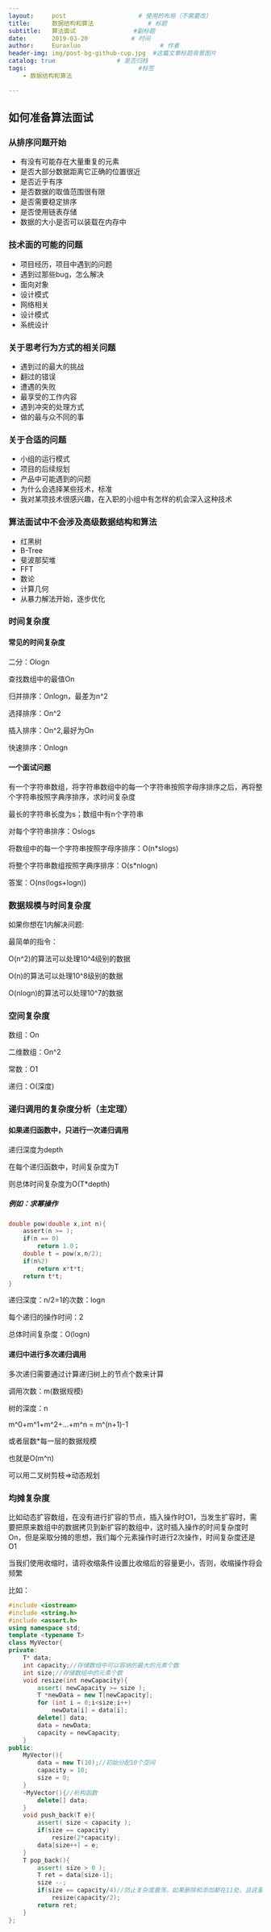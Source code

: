 ```yaml
---
layout:     post                    # 使用的布局（不需要改）
title:      数据结构和算法               # 标题 
subtitle:   算法面试                #副标题
date:       2019-03-20            # 时间
author:     Euraxluo                      # 作者
header-img: img/post-bg-github-cup.jpg  #这篇文章标题背景图片
catalog: true                 # 是否归档
tags:                               #标签
    - 数据结构和算法

---
```

## 如何准备算法面试 

### 从排序问题开始

- 有没有可能存在大量重复的元素
- 是否大部分数据距离它正确的位置很近
- 是否近乎有序
- 是否数据的取值范围很有限
- 是否需要稳定排序
- 是否使用链表存储
- 数据的大小是否可以装载在内存中

### 技术面的可能的问题

- 项目经历，项目中遇到的问题
- 遇到过那些bug，怎么解决
- 面向对象
- 设计模式
- 网络相关
- 设计模式
- 系统设计

### 关于思考行为方式的相关问题

- 遇到过的最大的挑战
- 翻过的错误
- 遭遇的失败
- 最享受的工作内容
- 遇到冲突的处理方式
- 做的最与众不同的事

### 关于合适的问题

- 小组的运行模式
- 项目的后续规划
- 产品中可能遇到的问题
- 为什么会选择某些技术，标准
- 我对某项技术很感兴趣，在入职的小组中有怎样的机会深入这种技术

### 算法面试中不会涉及高级数据结构和算法

- 红黑树
- B-Tree
- 斐波那契堆
- FFT
- 数论
- 计算几何
- 从暴力解法开始，逐步优化

### 时间复杂度

#### 常见的时间复杂度

二分：Ologn

查找数组中的最值On

归并排序：Onlogn，最差为n^2

选择排序：On^2

插入排序：On^2,最好为On

快速排序：Onlogn



#### 一个面试问题

有一个字符串数组，将字符串数组中的每一个字符串按照字母序排序之后，再将整个字符串按照字典序排序，求时间复杂度

最长的字符串长度为s；数组中有n个字符串

对每个字符串排序：Oslogs

将数组中的每一个字符串按照字母序排序：O(n*slogs)

将整个字符串数组按照字典序排序：O(s*nlogn)

答案：O(n*s*(logs+logn))

### 数据规模与时间复杂度

如果你想在1内解决问题:

最简单的指令：

O(n^2)的算法可以处理10^4级别的数据

O(n)的算法可以处理10^8级别的数据

O(nlogn)的算法可以处理10^7的数据

### 空间复杂度

数组：On

二维数组：On^2

常数：O1

递归：O(深度)

### 递归调用的复杂度分析（主定理）

#### 如果递归函数中，只进行一次递归调用

递归深度为depth

在每个递归函数中，时间复杂度为T

则总体时间复杂度为O(T*depth)

##### 例如：求幂操作

```c
double pow(double x,int n){
    assert(n >= );
    if(n == 0)
        return 1.0；
    double t = pow(x,n/2);
    if(n%2)
        return x*t*t;
    return t*t;
}
```

递归深度：n/2=1的次数：logn

每个递归的操作时间：2

总体时间复杂度：O(logn)

#### 递归中进行多次递归调用

多次递归需要通过计算递归树上的节点个数来计算

调用次数：m(数据规模)

树的深度：n

m^0+m^1+m^2+...+m^n = m^(n+1)-1

或者层数*每一层的数据规模

也就是O(m^n)

可以用二叉树剪枝=>动态规划

### 均摊复杂度

比如动态扩容数组，在没有进行扩容的节点，插入操作时O1，当发生扩容时，需要把原来数组中的数据拷贝到新扩容的数组中，这时插入操作的时间复杂度时On，但是采取分摊的思想，我们每个元素操作时进行2次操作，时间复杂度还是O1

当我们使用收缩时，请将收缩条件设置比收缩后的容量更小，否则，收缩操作将会频繁

比如：

```c++
#include <iostream>
#include <string.h>
#include <assert.h>
using namespace std;
template <typename T>
class MyVector{
private:
    T* data;
    int capacity;//存储数组中可以容纳的最大的元素个数
    int size;//存储数组中的元素个数
    void resize(int newCapacity){
        assert( newCapacity >= size );
        T *newData = new T[newCapacity];
        for (int i = 0;i<size;i++)
            newData[i] = data[i];
        delete[] data;
        data = newData;
        capacity = newCapacity;
    }
public:
    MyVector(){
        data = new T(10);//初始分配10个空间
        capacity = 10;
        size = 0;
    }
    ~MyVector(){//析构函数
        delete[] data;
    }
    void push_back(T e){
        assert( size < capacity );
        if(size == capacity)
            resize(2*capacity);
        data[size++] = e;
    }
    T pop_back(){
        assert( size > 0 );
        T ret = data[size-1];
        size --;
        if(size == capacity/4)//防止复杂度震荡，如果删除和添加都在11处，且这里判定条件是capacity/2
            resize(capacity/2);
        return ret;
    }
};
```


